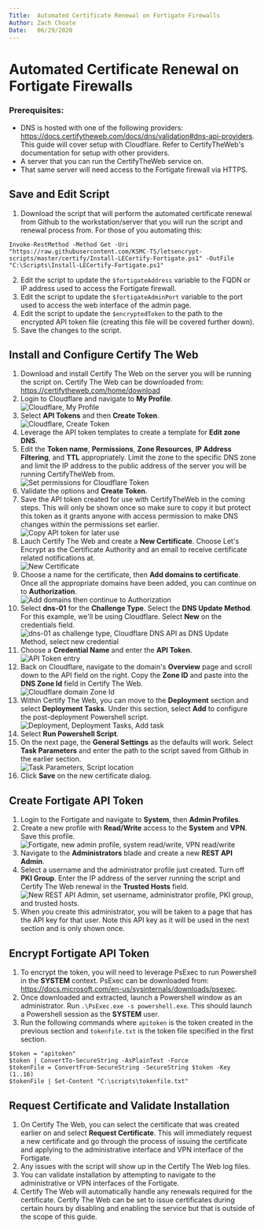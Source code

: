 ```yaml
---
Title:  Automated Certificate Renewal on Fortigate Firewalls
Author: Zach Choate
Date:   06/29/2020
---
```


# Automated Certificate Renewal on Fortigate Firewalls

### Prerequisites:
- DNS is hosted with one of the following providers: https://docs.certifytheweb.com/docs/dns/validation#dns-api-providers. This guide will cover setup with Cloudflare. Refer to CertifyTheWeb's documentation for setup with other providers.
- A server that you can run the CertifyTheWeb service on.
- That same server will need access to the Fortigate firewall via HTTPS.

## Save and Edit Script
1. Download the script that will perform the automated certificate renewal from Github to the workstation/server that you will run the script and renewal process from. For those of you automating this:
```
Invoke-RestMethod -Method Get -Uri "https://raw.githubusercontent.com/KSMC-TS/letsencrypt-scripts/master/certify/Install-LECertify-Fortigate.ps1" -OutFile "C:\Scripts\Install-LECertify-Fortigate.ps1"
```
2. Edit the script to update the `$fortigateAddress` variable to the FQDN or IP address used to access the Fortigate firewall.
3. Edit the script to update the `$fortigateAdminPort` variable to the port used to access the web interface of the admin page.
4. Edit the script to update the `$encryptedToken` to the path to the encrypted API token file (creating this file will be covered further down).
5. Save the changes to the script.

## Install and Configure Certify The Web
1. Download and install Certify The Web on the server you will be running the script on. Certify The Web can be downloaded from: https://certifytheweb.com/home/download
2. Login to Cloudflare and navigate to **My Profile**.</br><img src="CloudflareProfile.png" alt="Cloudflare, My Profile"/>
3. Select **API Tokens** and then **Create Token**.</br><img src="CreateToken.png" alt="Cloudflare, Create Token"/>
4. Leverage the API token templates to create a template for **Edit zone DNS**.
5. Edit the **Token name**, **Permissions**, **Zone Resources**, **IP Address Filtering**, and **TTL** appropriately. Limit the zone to the specific DNS zone and limit the IP address to the public address of the server you will be running CertifyTheWeb from.</br><img src="TokenPermissions.png" alt="Set permissions for Cloudflare Token"/>
6. Validate the options and **Create Token**.
7. Save the API token created for use with CertifyTheWeb in the coming steps. This will only be shown once so make sure to copy it but protect this token as it grants anyone with access permission to make DNS changes within the permissions set earlier.</br><img src="CopyAPIToken.png" alt="Copy API token for later use"/>
8. Lauch Certify The Web and create a **New Certificate**. Choose Let's Encrypt as the Certificate Authority and an email to receive certificate related notifications at.</br><img src="NewCertificate.png" alt="New Certificate"/>
9. Choose a name for the certificate, then **Add domains to certificate**. Once all the appropriate domains have been added, you can continue on to **Authorization**.</br><img src="AddDomainThenAuthorization.png" alt="Add domains then continue to Authorization"/>
10. Select **dns-01** for the **Challenge Type**. Select the **DNS Update Method**. For this example, we'll be using Cloudflare. Select **New** on the credentials field.</br><img src="DNSChallengeandCredentials.png" alt="dns-01 as challenge type, Cloudflare DNS API as DNS Update Method, select new credential"/>
11. Choose a **Credential Name** and enter the **API Token**.</br><img src="APICredentials.png" alt="API Token entry"/>
12. Back on Cloudflare, navigate to the domain's **Overview** page and scroll down to the API field on the right. Copy the **Zone ID** and paste into the **DNS Zone Id** field in Certify The Web.</br><img src="CloudflareZoneId.png" alt="Cloudflare domain Zone Id"/>
13. Within Certify The Web, you can move to the **Deployment** section and select **Deployment Tasks**. Under this section, select **Add** to configure the post-deployment Powershell script.</br><img src="DeploymentTasks.png" alt="Deployment, Deployment Tasks, Add task"/>
14. Select **Run Powershell Script**.
15. On the next page, the **General Settings** as the defaults will work. Select **Task Parameters** and enter the path to the script saved from Github in the earlier section.</br><img src="RunAPowershellScript.png" alt="Task Parameters, Script location"/>
16. Click **Save** on the new certificate dialog.

## Create Fortigate API Token
1. Login to the Fortigate and navigate to **System**, then **Admin Profiles**.
2. Create a new profile with **Read/Write** access to the **System** and **VPN**. Save this profile.</br><img src="FortigateAdminProfile.png" alt="Fortigate, new admin profile, system read/write, VPN read/write"/>
3. Navigate to the **Administrators** blade and create a new **REST API Admin**.
4. Select a username and the administrator profile just created. Turn off **PKI Group**. Enter the IP address of the server running the script and Certify The Web renewal in the **Trusted Hosts** field.</br><img src="NewRESTAPIAdmin.png" alt="New REST API Admin, set username, administrator profile, PKI group, and trusted hosts."/>
5. When you create this administrator, you will be taken to a page that has the API key for that user. Note this API key as it will be used in the next section and is only shown once.

## Encrypt Fortigate API Token
1. To encrypt the token, you will need to leverage PsExec to run Powershell in the **SYSTEM** context. PsExec can be downloaded from: https://docs.microsoft.com/en-us/sysinternals/downloads/psexec.
2. Once downloaded and extracted, launch a Powershell window as an administrator. Run `.\PsExec.exe -s powershell.exe`. This should launch a Powershell session as the **SYSTEM** user.
3. Run the following commands where `apitoken` is the token created in the previous section and `tokenfile.txt` is the token file specified in the first section.
```
$token = "apitoken"
$token | ConvertTo-SecureString -AsPlainText -Force
$tokenFile = ConvertFrom-SecureString -SecureString $token -Key (1..16)
$tokenFile | Set-Content "C:\scripts\tokenfile.txt"
```

## Request Certificate and Validate Installation
1. On Certify The Web, you can select the certificate that was created earlier on and select **Request Certificate**. This will immediately request a new certificate and go through the process of issuing the certificate and applying to the administrative interface and VPN interface of the Fortigate.
2. Any issues with the script will show up in the Certify The Web log files.
3. You can validate installation by attempting to navigate to the administrative or VPN interfaces of the Fortigate.
4. Certify The Web will automatically handle any renewals required for the certificate. Certify The Web can be set to issue certificates during certain hours by disabling and enabling the service but that is outside of the scope of this guide.
